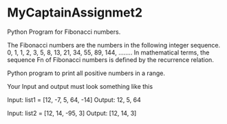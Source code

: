 # MyCaptainAssignmet2


Python Program for Fibonacci numbers.

The Fibonacci numbers are the numbers in the following integer sequence. 0, 1, 1, 2, 3, 5, 8, 13, 21, 34, 55, 89, 144, …….. In mathematical terms, the sequence Fn of Fibonacci numbers is defined by the recurrence relation.

Python program to print all positive numbers in a range.

Your Input and output must look something like this

Input: list1 = [12, -7, 5, 64, -14] Output: 12, 5, 64

Input: list2 = [12, 14, -95, 3] Output: [12, 14, 3]
